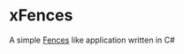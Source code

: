 # xFences
A simple [Fences](https://www.stardock.com/products/fences/) like application written in C#
